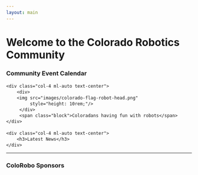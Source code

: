 ```yaml
---
layout: main
---
```


<div class="row pt-5">
    <div class="col-12">
        <h1>Welcome to the Colorado Robotics Community</h1>
    </div>
</div>

<div class="row pt-5 pb-5">
    <div class="col-4 text-center">
        <h3>Community Event Calendar</h3>
    </div>

    <div class="col-4 ml-auto text-center">
        <div>
        <img src="images/colorado-flag-robot-head.png"
             style="height: 10rem;"/>
         </div>
         <span class="block">Coloradans having fun with robots</span>
    </div>

    <div class="col-4 ml-auto text-center">
        <h3>Latest News</h3>
    </div>
</div>

<hr class="pt-5"/>

<div class="row">
    <div class="col-12">
        <h3 class="text-center">ColoRobo Sponsors</h3>
    </div>
</div>

<div class="pb-5"></div>
